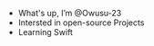 - What's up, I’m @Owusu-23
- Intersted in open-source Projects
- Learning Swift

<!---
23Brees/23Brees is a ✨ special ✨ repository because its `README.md` (this file) appears on your GitHub profile.
You can click the Preview link to take a look at your changes.
--->
